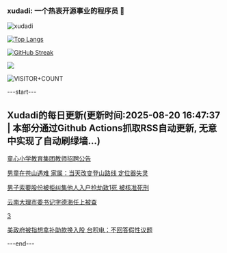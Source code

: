 ### xudadi: 一个热衷开源事业的程序员 👋

![xudadi](https://github-readme-stats-git-masterorgs-github-readme-stats-team.vercel.app/api?username=xudadi)

[![Top Langs](https://github-readme-stats.vercel.app/api/top-langs/?username=xudadi)](https://github.com/anuraghazra/github-readme-stats)

[![GitHub Streak](https://streak-stats.demolab.com?user=xudadi&locale=zh_Hans)](https://git.io/streak-stats)

![](https://raw.githubusercontent.com/xudadi/xudadi/main/assets/github-contribution-grid-snake.svg)

![VISITOR+COUNT](https://komarev.com/ghpvc/?username=xudadi&label=VISITOR+COUNT)


---start---

## Xudadi的每日更新(更新时间:2025-08-20 16:47:37 | 本部分通过Github Actions抓取RSS自动更新, 无意中实现了自动刷绿墙...)

[童心小学教育集团教师招聘公告](https://www.gongkaoleida.com/article/2576138)

[男童在苍山遇难 家属：当天改变登山路线 定位器失灵](https://m.163.com/news/article/K7DJ38HH0514BE2Q.html)

[男子索要股份被拒纠集他人入户抢劫致1死 被核准死刑](https://m.163.com/news/article/K7DAM2OG051492T3.html)

[云南大理市委书记字德海任上被查](https://m.163.com/news/article/K7DFGFV5053469LG.html)

[3](https://m.163.com/touch/news/sub/domestic)

[美政府被指想拿补助款换入股 台积电：不回答假性议题](https://m.163.com/news/article/K7DEDB7O0514R9OJ.html)

---end---
